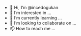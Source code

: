 - 👋 Hi, I’m @incedogukan
- 👀 I’m interested in ...
- 🌱 I’m currently learning ...
- 💞️ I’m looking to collaborate on ...
- 📫 How to reach me ...

<!---
incedogukan/incedogukan is a ✨ special ✨ repository because its `README.md` (this file) appears on your GitHub profile.
You can click the Preview link to take a look at your changes.
--->
